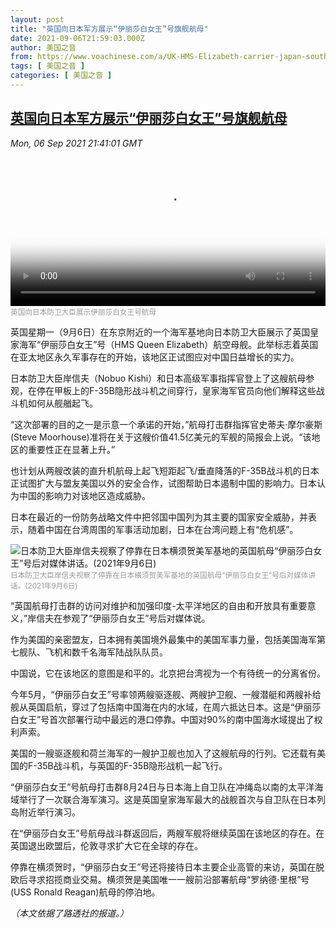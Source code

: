 ```yaml
---
layout: post
title: "英国向日本军方展示“伊丽莎白女王”号旗舰航母"
date: 2021-09-06T21:59:03.000Z
author: 美国之音
from: https://www.voachinese.com/a/UK-HMS-Elizabeth-carrier-japan-south-china-sea-Taiwan-20210906/6214528.html
tags: [ 美国之音 ]
categories: [ 美国之音 ]
---
```

<!--1630965543000-->
[英国向日本军方展示“伊丽莎白女王”号旗舰航母](https://www.voachinese.com/a/UK-HMS-Elizabeth-carrier-japan-south-china-sea-Taiwan-20210906/6214528.html)
------

<div>
<div><i>Mon, 06 Sep 2021 21:41:01 GMT</i></div><video poster="https://images.weserv.nl?url=gdb.voanews.com/EBC92421-C97A-4E2D-8991-33155A1E40DC_r1_s_w900.jpg" src="https://av.voanews.com/Videoroot/Pangeavideo/2021/09/3/3a/3abe5919-ba95-4a51-902e-8ec0b3576492_240p.mp4" style="width:100%" controls></video><div><small style="color: #999;">英国向日本防卫大臣展示伊丽莎白女王号航母</small></div><p>英国星期一（9月6日）在东京附近的一个海军基地向日本防卫大臣展示了英国皇家海军“伊丽莎白女王”号（HMS Queen Elizabeth）航空母舰。此举标志着英国在亚太地区永久军事存在的开始，该地区正试图应对中国日益增长的实力。</p><p>日本防卫大臣岸信夫（Nobuo Kishi）和日本高级军事指挥官登上了这艘航母参观，在停在甲板上的F-35B隐形战斗机之间穿行，皇家海军官员向他们解释这些战斗机如何从舰艏起飞。</p><p>“这次部署的目的之一是示意一个承诺的开始，”航母打击群指挥官史蒂夫·摩尔豪斯(Steve Moorhouse)准将在关于这艘价值41.5亿美元的军舰的简报会上说。“该地区的重要性正在显著上升。”</p><p>也计划从两艘改装的直升机航母上起飞短距起飞/垂直降落的F-35B战斗机的日本正试图扩大与盟友美国以外的安全合作，试图帮助日本遏制中国的影响力。日本认为中国的影响力对该地区造成威胁。</p><p>日本在最近的一份防务战略文件中把邻国中国列为其主要的国家安全威胁，并表示，随着中国在台湾周围的军事活动加剧，日本在台湾问题上有“危机感”。</p><div class="contentImage floatLeft" ><img  class="photo" src="https://images.weserv.nl?url=gdb.voanews.com/A432D5D3-502E-4A18-957A-206DC622DE4F_w900.jpg" alt="日本防卫大臣岸信夫视察了停靠在日本横须贺美军基地的英国航母“伊丽莎白女王”号后对媒体讲话。(2021年9月6日)" border="0"/><div><small style="color: #999;">日本防卫大臣岸信夫视察了停靠在日本横须贺美军基地的英国航母“伊丽莎白女王”号后对媒体讲话。(2021年9月6日)</small></div></div><p>“英国航母打击群的访问对维护和加强印度-太平洋地区的自由和开放具有重要意义，”岸信夫在参观了“伊丽莎白女王”号后对媒体说。</p><p>作为美国的亲密盟友，日本拥有美国境外最集中的美国军事力量，包括美国海军第七舰队、飞机和数千名海军陆战队队员。</p><p>中国说，它在该地区的意图是和平的。北京把台湾视为一个有待统一的分离省份。</p><p>今年5月，“伊丽莎白女王”号率领两艘驱逐舰、两艘护卫舰、一艘潜艇和两艘补给舰从英国启航，穿过了包括南中国海在内的水域，在周六抵达日本。这是“伊丽莎白女王”号首次部署行动中最远的港口停靠。中国对90%的南中国海水域提出了权利声索。</p><p>美国的一艘驱逐舰和荷兰海军的一艘护卫舰也加入了这艘航母的行列。它还载有美国的F-35B战斗机，与英国的F-35B隐形战机一起飞行。</p><p>“伊丽莎白女王”号航母打击群8月24日与日本海上自卫队在冲绳岛以南的太平洋海域举行了一次联合海军演习。这是英国皇家海军最大的战舰首次与自卫队在日本列岛附近举行演习。</p><p>在“伊丽莎白女王”号航母战斗群返回后，两艘军舰将继续英国在该地区的存在。在英国退出欧盟后，伦敦寻求扩大它在全球的存在。</p><p>停靠在横须贺时，“伊丽莎白女王”号还将接待日本主要企业高管的来访，英国在脱欧后寻求招揽商业交易。横须贺是美国唯一一艘前沿部署航母“罗纳德·里根”号(USS Ronald Reagan)航母的停泊地。</p><p><em>（本文依据了路透社的报道。）</em></p>
</div>
